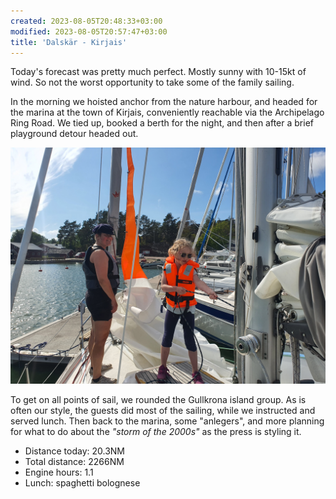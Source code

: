 ```yaml
---
created: 2023-08-05T20:48:33+03:00
modified: 2023-08-05T20:57:47+03:00
title: 'Dalskär - Kirjais'
---
```


Today's forecast was pretty much perfect. Mostly sunny  with 10-15kt of wind. So not the worst opportunity to take some of the family sailing.

In the morning we hoisted anchor from the nature harbour, and headed for the marina at the town of Kirjais, conveniently reachable via the Archipelago Ring Road. We tied up, booked a berth for the night, and then after a brief playground detour headed out.

![Image](../2023/3e3b8f436f20f4206a5e90dc2ae014ec.jpg) 

To get on all points of sail, we rounded the Gullkrona island group. As is often our style, the guests did most of the sailing, while we instructed and served lunch. Then back to the marina, some "anlegers", and more planning for what to do about the _"storm of the 2000s"_ as the press is styling it.

* Distance today: 20.3NM
* Total distance: 2266NM
* Engine hours: 1.1
* Lunch: spaghetti bolognese

